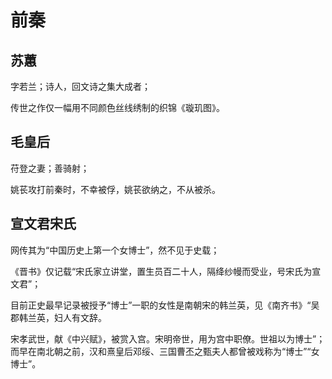 # 前秦

## 苏蕙

字若兰；诗人，回文诗之集大成者；

传世之作仅一幅用不同颜色丝线绣制的织锦《璇玑图》。

## 毛皇后

苻登之妻；善骑射；

姚苌攻打前秦时，不幸被俘，姚苌欲纳之，不从被杀。

## 宣文君宋氏

网传其为“中国历史上第一个女博士”，然不见于史载；

《晋书》仅记载“宋氏家立讲堂，置生员百二十人，隔绛纱幔而受业，号宋氏为宣文君”；

目前正史最早记录被授予“博士”一职的女性是南朝宋的韩兰英，见《南齐书》“吴郡韩兰英，妇人有文辞。

宋孝武世，献《中兴赋》，被赏入宫。宋明帝世，用为宫中职僚。世祖以为博士”；而早在南北朝之前，汉和熹皇后邓绥、三国曹丕之甄夫人都曾被戏称为“博士”“女博士”。
